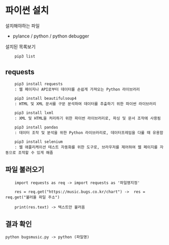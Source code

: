 # 파이썬 설치   

설치해야하는 파일
- pylance / python / python debugger

설치된 목록보기
````
    pip3 list
````

## requests

````
    pip3 install requests
    : 웹 페이지나 API로부터 데이터를 손쉽게 가져오는 Python 라이브러리
    
    pip3 install beautifulsoup4
    : HTML 및 XML 문서를 구문 분석하여 데이터를 추출하기 위한 파이썬 라이브러리

    pip3 install lxml
    : XML 및 HTML을 처리하기 위한 파이썬 라이브러리로, 파싱 및 문서 조작에 사용됨

    pip3 install pandas
    : 데이터 조작 및 분석을 위한 Python 라이브러리로, 데이터프레임을 다룰 때 유용함

    pip3 install selenium
    : 웹 애플리케이션 테스트 자동화를 위한 도구로, 브라우저를 제어하여 웹 페이지를 자동으로 조작할 수 있게 해줌
````

## 파일 불러오기

````
    import requests as req -> import requests as '파일명지정'

    res = req.get("https://music.bugs.co.kr/chart") ->  res = req.get("불러올 파일 주소")

    print(res.text) -> 텍스트만 불러옴
````

## 결과 확인

````
python bugsmusic.py -> python (파일명)
````
